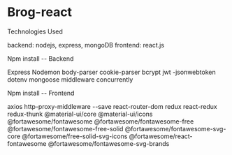 # Brog-react

Technologies Used

backend: nodejs, express, mongoDB
frontend: react.js


Npm install -- Backend

Express
Nodemon
body-parser
cookie-parser
bcrypt
jwt -jsonwebtoken
dotenv
mongoose
middleware
concurrently



Npm install -- Frontend

axios
http-proxy-middleware --save
react-router-dom
redux react-redux
redux-thunk
@material-ui/core
@material-ui/icons
@fortawesome/fontawesome 
@fortawesome/fontawesome-free 
@fortawesome/fontawesome-free-solid 
@fortawesome/fontawesome-svg-core 
@fortawesome/free-solid-svg-icons 
@fortawesome/react-fontawesome
@fortawesome/fontawesome-svg-brands